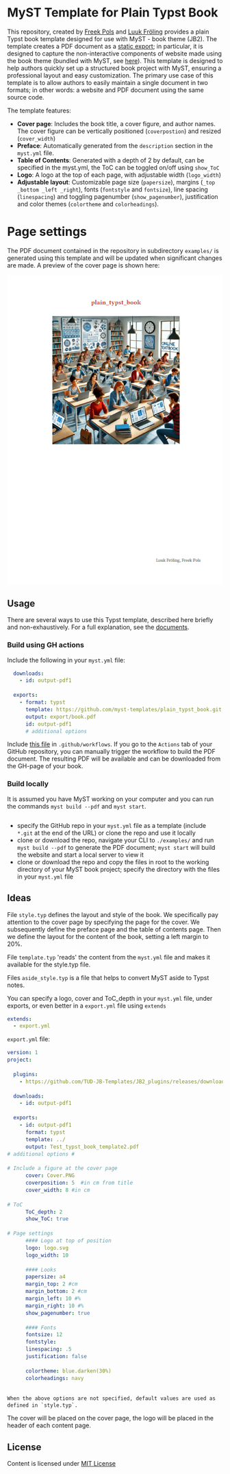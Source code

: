 # MyST Template for Plain Typst Book

This repository, created by [Freek Pols](https://github.com/FreekPols/) and [Luuk Fröling](https://github.com/Luukfroling) provides a plain Typst book template designed for use with MyST - book theme (JB2). The template creates a PDF document as a [static export](https://mystmd.org/guide/quickstart-static-exports); in particular, it is designed to capture the non-interactive components of website made using the book theme (bundled with MyST, see [here](https://mystmd.org/guide/website-templates#default-web-themes)). This template is designed to help authors quickly set up a structured book project with MyST, ensuring a professional layout and easy customization. The primary use case of this template is to allow authors to easily maintain a single document in two formats; in other words: a website and PDF document using the same source code.

The template features:

- **Cover page**: Includes the book title, a cover figure, and author names. The cover figure can be vertically positioned (`coverpostion`) and resized (`cover_width`)
- **Preface**: Automatically generated from the `description` section in the `myst.yml` file.
- **Table of Contents**: Generated with a depth of 2 by default, can be specified in the myst.yml, the ToC can be toggled on/off using `show_ToC`
- **Logo**: A logo at the top of each page, with adjustable width (`logo_width`)
- **Adjustable layout**: Customizable page size (`papersize`), margins (`_top _bottom _left _right`), fonts (`fontstyle` and `fontsize`), line spacing (`linespacing`) and toggling pagenumber (`show_pagenumber`), justification and color themes (`colortheme` and `colorheadings`).



# Page settings


The PDF document contained in the repository in subdirectory `examples/` is generated using this template and will be updated when significant changes are made. A preview of the cover page is shown here:

![](output_preview.png)

## Usage

There are several ways to use this Typst template, described here briefly and non-exhaustively. For a full explanation, see the [documents](https://mystmd.org/guide/creating-pdf-documents#how-to-export-to-pdf). 

### Build using GH actions
Include the following in your `myst.yml` file:

```yaml
  downloads:
    - id: output-pdf1

  exports:
    - format: typst
      template: https://github.com/myst-templates/plain_typst_book.git
      output: export/book.pdf
      id: output-pdf1
      # additional options
```

Include [this file](https://github.com/TUD-JB-Templates/JB2/blob/main/.github/workflows/deploy-pdf-typst.yml) in `.github/workflows`. If you go to the `Actions` tab of your GitHub repository, you can manually trigger the workflow to build the PDF document. The resulting PDF will be available and can be downloaded from the GH-page of your book.

### Build locally
It is assumed you have MyST working on your computer and you can run the commands `myst build --pdf` and `myst start`.

```{warning} should be edited
```
- specify the GitHub repo in your `myst.yml` file as a template (include `*.git` at the end of the URL) or clone the repo and use it locally
- clone or download the repo, navigate your CLI to `./examples/` and run `myst build --pdf` to generate the PDF document; `myst start` will build the website and start a local server to view it
- clone or download the repo and copy the files in root to the working directory of your MyST book project; specify the directory with the files in your `myst.yml` file


## Ideas

File `style.typ` defines the layout and style of the book. We specifically pay attention to the cover page by specifying the page for the cover. We subsequently define the preface page and the table of contents page. Then we define the layout for the content of the book, setting a left margin to 20%.

File `template.typ` 'reads' the content from the `myst.yml` file and makes it available for the style.typ file. 

Files `aside_style.typ` is a file that helps to convert MyST aside to Typst notes.

You can specify a logo, cover and ToC_depth in your `myst.yml` file, under exports, or even better in a `export.yml` file using `extends`

```yaml
extends: 
  - export.yml
```

`export.yml` file:
```yaml
version: 1
project:

  plugins:
    - https://github.com/TUD-JB-Templates/JB2_plugins/releases/download/exercise/pdf_exercise.mjs

  downloads:
    - id: output-pdf1

  exports:
    - id: output-pdf1
      format: typst
      template: ../
      output: Test_typst_book_template2.pdf
# additional options #

# Include a figure at the cover page
      cover: Cover.PNG
      coverposition: 5  #in cm from title
      cover_width: 8 #in cm

# ToC
      ToC_depth: 2
      show_ToC: true

# Page settings
      #### Logo at top of position
      logo: logo.svg
      logo_width: 10

      #### Looks
      papersize: a4
      margin_top: 2 #cm
      margin_bottom: 2 #cm
      margin_left: 10 #%
      margin_right: 10 #%
      show_pagenumber: true

      #### Fonts
      fontsize: 12
      fontstyle: 
      linespacing: .5
      justification: false
      
      colortheme: blue.darken(30%)
      colorheadings: navy
      
```

```{note}
When the above options are not specified, default values are used as defined in `style.typ`.
```

The cover will be placed on the cover page, the logo will be placed in the header of each content page.

## License

Content is licensed under [MIT License](https://opensource.org/license/mit)
